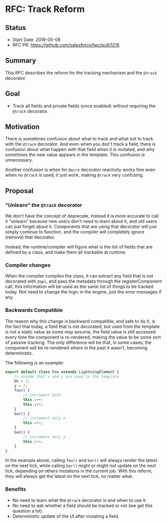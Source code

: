 # RFC: Track Reform

## Status

- Start Date: 2019-05-08
- RFC PR: https://github.com/salesforce/lwc/pull/1216

## Summary

This RFC describes the reform for the tracking mechanism and the `@track` decorator.

## Goal

* Track all fields and private fields (once enabled) without requiring the `@track` decorator.

## Motivation

There is sometimes confusion about what to track and what not to track with the `@track` decorator. And even when you don't track a field, there is confusion about what happen with that field when it is mutated, and why sometimes the new value appears in the template. This confusion is unnecessary.

Another confusion is when for `@wire` decorator reactivity works fine even when no `@track` is used, it just work, making `@track` very confusing.

## Proposal

### "Unlearn" the `@track` decorator

We don't have the concept of deprecate, instead it is more accurate to call it "unlearn" because new users don't need to learn about it, and old users can just forget about it. Components that are using that decorator will just simply continue to function, and the compiler will completely ignore (remove) that decorator.

Instead, the runtime/compiler will figure what is the list of fields that are defined by a class, and make them all trackable at runtime.

### Compiler changes

When the compiler compiles the class, it can extract any field that is not decorated with `@api`, and pass the metadata through the registerComponent call, this information will be used as the same list of things to be tracked today. Not need to change the logic in the engine, just the error messages if any.

### Backwards Compatible

The reason why this change is backward compatible, and safe to do it, is the fact that today, a field that is not decorated, but used from the template is not a static value as some may assume, the field value is still accessed every time the component is re-rendered, making the value to be some sort of passive tracking. The only difference will be that, in some cases, the component will be re-rendered where in the past it wasn't, becoming deterministic.

The following is an example:

```js
export default class Foo extends LightningElement {
    // assume that x and y are used in the template
    @x = 1;
    y = 2;
    foo() {
        // increment both
        this.x++;
        this.y++;
    }
    bar() {
        // increment only x
        this.x++;
    }
    baz() {
        // increment only y
        this.y++;
    }
}
```

In the example above, calling `foo()` and `bar()` will always render the latest on the next tick, while calling `bar()` might or might not update on the next tick, depending on others mutations in the current job. With this reform, they will always get the latest on the next tick, no matter what.

### Benefits

* No need to learn what the `@track` decorator is and when to use it.
* No need to ask whether a field should be tracked or not (we get this question a lot).
* Deterministic update of the UI after mutating a field.

